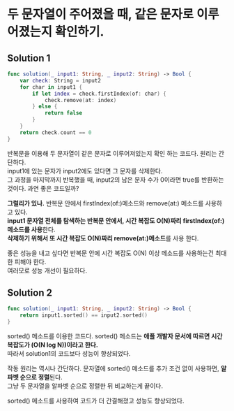 # 두 문자열이 주어졌을 때, 같은 문자로 이루어졌는지 확인하기. 
   
## Solution 1   
    
```swift
func solution(_ input1: String, _ input2: String) -> Bool {
    var check: String = input2
    for char in input1 {
        if let index = check.firstIndex(of: char) {
            check.remove(at: index)
        } else {
            return false
        }
    }
    return check.count == 0
}
```     
반복문을 이용해 두 문자열이 같은 문자로 이루어져있는지 확인 하는 코드다. 원리는 간단하다.       
input1에 있는 문자가 input2에도 있다면 그 문자를 삭제한다.     
그 과정을 마지막까지 반복했을 때, input2의 남은 문자 수가 0이라면 true를 반환하는 것이다. 과연 좋은 코드일까?   
      
**그럴리가 있나.** 반복문 안에서 firstIndex(of:)메소드와 remove(at:) 메소드를 사용하고 있다.   
**input1 문자열 전체를 탐색하는 반복문 안에서, 시간 복잡도 O(N)짜리 firstIndex(of:) 메소드를 사용**한다.   
**삭제하기 위해서 또 시간 복잡도 O(N)짜리 remove(at:)메소드**를 사용 한다.      
    
좋은 성능을 내고 싶다면 반복문 안에 시간 복잡도 O(N) 이상 메소드를 사용하는건 최대한 피해야 한다.   
여러모로 성능 개선이 필요하다.   
    
    
    
## Solution 2    
```swift
func solution(_ input1: String, _ input2: String) -> Bool {
    return input1.sorted() == input2.sorted()
}
```   
sorted() 메소드를 이용한 코드다. sorted() 메소드는 **애플 개발자 문서에 따르면 시간 복잡도가 (O(N log N))이라고 한다.**     
따라서 solution1의 코드보다 성능이 향상되었다.     
      
작동 원리는 역시나 간단하다. 문자열에 sorted() 메소드를 추가 조건 없이 사용하면, **알파벳 순으로 정렬**된다.    
그냥 두 문자열을 알파벳 순으로 정렬한 뒤 비교하는게 끝이다.    
     
sorted() 메소드를 사용하여 코드가 더 간결해졌고 성능도 향상되었다.

